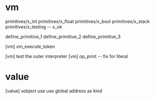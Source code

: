 # vm

primitives/x_int
primitives/x_float
primitives/x_bool
primitives/x_stack
primitives/x_testing -- x_ok

define_primitive_1
define_primitive_2
define_primitive_3

[vm] vm_execute_token

[vm] test the outer interpreter
[vm] op_print -- fix for literal

# value

[value] xobject use use global address as kind
